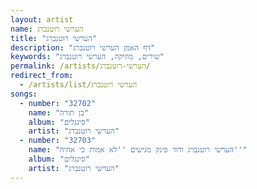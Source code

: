 ```yaml
---
layout: artist
name: הערשי רוטנברג
title: "הערשי רוטנברג"
description: "דף האמן הערשי רוטנברג"
keywords: "שירים, מוזיקה, הערשי רוטנברג"
permalink: /artists/הערשי-רוטנברג/
redirect_from:
  - /artists/list/הערשי רוטנברג
songs:
  - number: "32702"
    name: "בן תורה"
    album: "סינגלים"
    artist: "הערשי רוטנברג"
  - number: "32703"
    name: "הערשי רוטנברג ודוד פינק מגישים ''לא אמות כי אחיה''"
    album: "סינגלים"
    artist: "הערשי רוטנברג"
---
```

